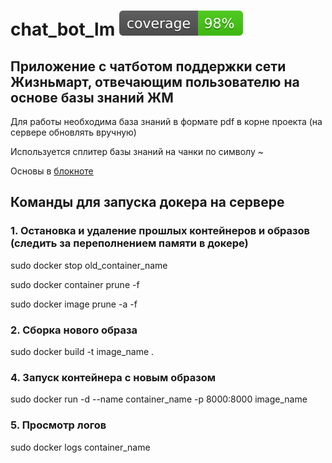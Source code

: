 # chat_bot_lm ![Coverage](./coverage.svg)
## Приложение с чатботом поддержки сети Жизньмарт, отвечающим пользователю на основе базы знаний ЖМ
Для работы необходима база знаний в формате pdf в корне проекта (на сервере обновлять вручную)

Используется сплитер базы знаний на чанки по символу ~

Основы в [блокноте](https://colab.research.google.com/drive/1yLOW4CT_CCsrBUzIbs74uT4avTwvKxA5?usp=sharing)

## Команды для запуска докера на сервере

### 1. Остановка и удаление прошлых контейнеров и образов (следить за переполнением памяти в докере)

sudo docker stop old_container_name

sudo docker container prune -f

sudo docker image prune -a -f

### 2. Сборка нового образа 

sudo docker build -t image_name .

### 4. Запуск контейнера с новым образом

sudo docker run -d --name container_name -p 8000:8000 image_name

### 5. Просмотр логов

sudo docker logs container_name